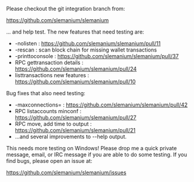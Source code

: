 Please checkout the git integration branch from:

https://github.com/slemanium/slemanium

... and help test.  The new features that need testing are:

* -nolisten : https://github.com/slemanium/slemanium/pull/11
* -rescan : scan block chain for missing wallet transactions
* -printtoconsole : https://github.com/slemanium/slemanium/pull/37
* RPC gettransaction details : https://github.com/slemanium/slemanium/pull/24
* listtransactions new features : https://github.com/slemanium/slemanium/pull/10

Bug fixes that also need testing:

* -maxconnections= : https://github.com/slemanium/slemanium/pull/42
* RPC listaccounts minconf : https://github.com/slemanium/slemanium/pull/27
* RPC move, add time to output : https://github.com/slemanium/slemanium/pull/21
* ...and several improvements to --help output.

This needs more testing on Windows!  Please drop me a quick private message, email, or IRC message if you are able to do some testing.  If you find bugs, please open an issue at:

https://github.com/slemanium/slemanium/issues
